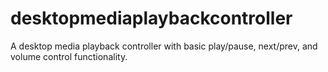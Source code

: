 # desktopmediaplaybackcontroller
A desktop media playback controller with basic play/pause, next/prev, and volume control functionality.

